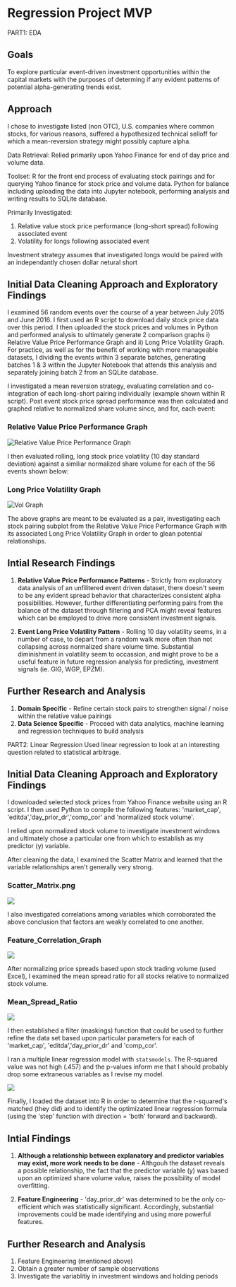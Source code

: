 # Regression Project MVP

PART1: EDA
## Goals

To explore particular event-driven investment opportunities within the capital markets with the purposes of determing if any
evident patterns of potential alpha-generating trends exist.


## Approach

I chose to investigate listed (non OTC), U.S. companies where common stocks, for various reasons, suffered a hypothesized technical selloff for which a mean-reversion strategy might possibly capture alpha.

Data Retrieval: Relied primarily upon Yahoo Finance for end of day price and volume data.

Toolset: R for the front end process of evaluating stock pairings and for querying Yahoo finance for stock price and volume data.
Python for balance including uploading the data into Jupyter notebook, performing analysis and writing results to SQLite database.     

Primarily Investigated:
1. Relative value stock price performance (long-short spread) following associated event
2. Volatility for longs following associated event

Investment strategy assumes that investigated longs would be paired with an independantly chosen dollar netural short

## Initial Data Cleaning Approach and Exploratory Findings

I examined 56 random events over the course of a year between July 2015 and June 2016. I first used an R script to download daily stock price data over this period.  I then uploaded the stock prices and volumes in Python and performed analysis to ultimately generate 2 comparison graphs i) Relative Value Price Performance Graph and ii) Long Price Volatility Graph.  For practice, as well as for the benefit of working with more manageable datasets, I dividing the events within 3 separate batches, generating batches 1 & 3 within the Jupyter Notebook that attends this analysis and separately joining batch 2 from an SQLite database.  

I investigated a mean reversion strategy, evaluating correlation and co-integration of each long-short pairing individually (example shown within R script). Post event stock price spread performance was then calculated and graphed relative to normalized share volume since, and for, each event:

### Relative Value Price Performance Graph
![Relative Value Price Performance Graph](K2_EDA_events_price.png)

I then evaluated rolling, long stock price volatility (10 day standard deviation) against a similiar normalized share volume for each of the 56 events shown below:

### Long Price Volatility Graph
![Vol Graph](K2_EDA_events_vol.png)

The above graphs are meant to be evaluated as a pair, investigating each stock pairing subplot from the Relative Value Price Performance Graph with its associated Long Price Volatility Graph in order to glean potential relationships.

## Intial Research Findings

1. **Relative Value Price Performance Patterns** - Strictly from exploratory data analysis of an unfilitered event driven dataset, there doesn't seem to be any evident spread behavior that characterizes consistent alpha possibilities. However,
further differentiating performing pairs from the balance of the dataset through filtering and PCA might reveal features which can be employed to drive more consistent investment signals.

2. **Event Long Price Volatility Pattern** - Rolling 10 day volatility seems, in a number of case, to depart from a random walk more often than not collapsing across normalized share volume time.  Substantial diminishment in volatility seem to occassion, and might prove to be a useful feature in future regression analysis for predicting, investment signals (ie. GIG, WGP, EPZM).

## Further Research and Analysis

1. **Domain Specific** - Refine certain stock pairs to strengthen signal / noise within the relative value pairings
2. **Data Science Specific** - Proceed with data analytics, machine learning and regression techniques to build analysis


PART2: Linear Regression
Used linear regression to look at an interesting question related to statistical arbitrage.

## Initial Data Cleaning Approach and Exploratory Findings

I downloaded selected stock prices from Yahoo Finance website using an R script. I then used Python to compile the following features: 'market_cap', 'editda','day_prior_dr','comp_cor' and 'normalized stock volume'.

I relied upon normalized stock volume to investigate investment windows and ultimately chose a particular one from which to establish as my predictor (y) variable.

After cleaning the data, I examined the Scatter Matrix and learned that the variable relationships aren't generally very strong.

### Scatter_Matrix.png
![](images/Scatter_Matrix.png)

I also investigated correlations among variables which corroborated the above conclusion that factors are weakly correlated to one another.

### Feature_Correlation_Graph
![](images/Feature_Correlation.png)

After normalizing price spreads based upon stock trading volume (used Excel), I examined the mean spread ratio for all stocks relative to normalized stock volume.

### Mean_Spread_Ratio
![](images/Mean_Spread_Ratio.png)

I then established a filter (maskings) function that could be used to further refine the data set based upon particular parameters for each of 'market_cap', 'editda','day_prior_dr' and 'comp_cor'.


I ran a multiple linear regression model with `statsmodels`. The R-squared value was not high (.457) and the p-values inform me that I should probably drop some extraneous variables as I revise my model.

![](OLS_Output_2.png)


Finally, I loaded the dataset into R in order to determine that the r-squared's matched (they did) and to identify the optimizated linear regression formula (using the 'step' function with direction = 'both' forward and backward).


## Intial Findings

1. **Although a relationship between explanatory and predictor variables may exist, more work needs to be done** - Althgouh the dataset reveals a possible relationship, the fact that the predictor variable (y) was based upon an optimized share volume value, raises the possibility of model overfitting.

2. **Feature Engineering** - 'day_prior_dr' was determined to be the only co-efficient which was statistically significant. Accordingly, substantial improvements could be made identifying and using more powerful features.

## Further Research and Analysis

1. Feature Engineering (mentioned above)
2. Obtain a greater number of sample observations
3. Investigate the variablitiy in investment windows and holding periods
